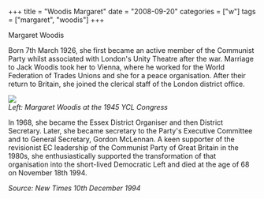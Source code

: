 +++
title = "Woodis Margaret"
date = "2008-09-20"
categories = ["w"]
tags = ["margaret", "woodis"]
+++

Margaret Woodis

Born 7th March 1926, she first became an active member of the Communist Party whilst associated with London's Unity Theatre after the war. Marriage to Jack Woodis took her to Vienna, where he worked for the World Federation of Trades Unions and she for a peace organisation. After their return to Britain, she joined the clerical staff of the London district office.

![](http://79.170.40.183/grahamstevenson.me.uk/images/stories/woodis%20margaret%20at%201945%20ycl%20cong(1).jpg)  
_Left: Margaret Woodis at the 1945 YCL Congress_

In 1968, she became the Essex District Organiser and then District Secretary. Later, she became secretary to the Party's Executive Committee and to General Secretary, Gordon McLennan. A keen supporter of the revisionist EC leadership of the Communist Party of Great Britain in the 1980s, she enthusiastically supported the transformation of that organisation into the short-lived Democratic Left and died at the age of 68 on November 18th 1994.

_Source: New Times 10th December 1994_
